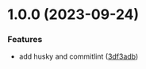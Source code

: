 # 1.0.0 (2023-09-24)


### Features

* add husky and commitlint ([3df3adb](https://github.com/steven130169/automate-release-win/commit/3df3adbbb50fcdb46e66c9bc0ef3291ab08bb4c5))
